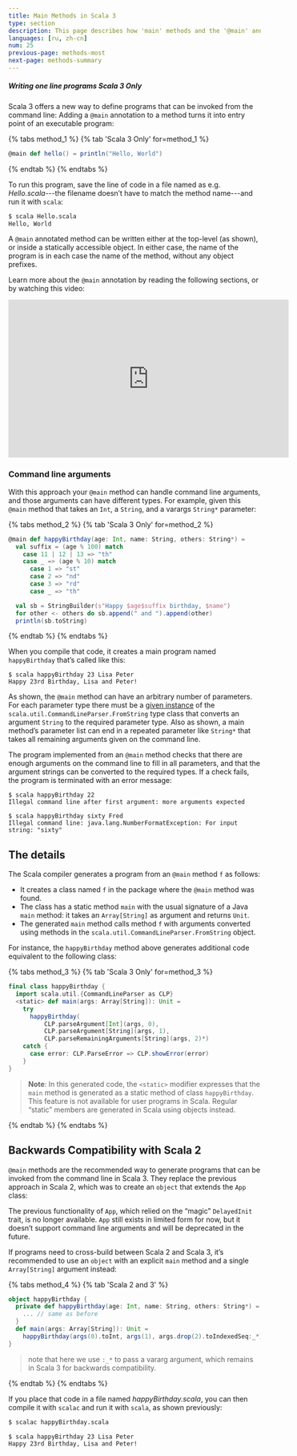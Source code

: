 ```yaml
---
title: Main Methods in Scala 3
type: section
description: This page describes how 'main' methods and the '@main' annotation work in Scala 3.
languages: [ru, zh-cn]
num: 25
previous-page: methods-most
next-page: methods-summary
---
```


<h5>Writing one line programs <span class="tag tag-inline">Scala 3 Only</span></h5>

Scala 3 offers a new way to define programs that can be invoked from the command line: Adding a `@main` annotation to a method turns it into entry point of an executable program:

{% tabs method_1 %}
{% tab 'Scala 3 Only' for=method_1 %}

```scala
@main def hello() = println("Hello, World")
```

{% endtab %}
{% endtabs %}

To run this program, save the line of code in a file named as e.g. *Hello.scala*---the filename doesn’t have to match the method name---and run it with `scala`:

```bash
$ scala Hello.scala
Hello, World
```

A `@main` annotated method can be written either at the top-level (as shown), or inside a statically accessible object.
In either case, the name of the program is in each case the name of the method, without any object prefixes.

Learn more about the `@main` annotation by reading the following sections, or by watching this video:

<div style="text-align: center">
  <iframe width="560" height="315" src="https://www.youtube.com/embed/uVMGPrH5_Uc" title="YouTube video player" frameborder="0" allow="accelerometer; autoplay; clipboard-write; encrypted-media; gyroscope; picture-in-picture" allowfullscreen></iframe>
</div>

### Command line arguments

With this approach your `@main` method can handle command line arguments, and those arguments can have different types.
For example, given this `@main` method that takes an `Int`, a `String`, and a varargs `String*` parameter:

{% tabs method_2 %}
{% tab 'Scala 3 Only' for=method_2 %}

```scala
@main def happyBirthday(age: Int, name: String, others: String*) =
  val suffix = (age % 100) match
    case 11 | 12 | 13 => "th"
    case _ => (age % 10) match
      case 1 => "st"
      case 2 => "nd"
      case 3 => "rd"
      case _ => "th"

  val sb = StringBuilder(s"Happy $age$suffix birthday, $name")
  for other <- others do sb.append(" and ").append(other)
  println(sb.toString)
```

{% endtab %}
{% endtabs %}

When you compile that code, it creates a main program named `happyBirthday` that’s called like this:

```
$ scala happyBirthday 23 Lisa Peter
Happy 23rd Birthday, Lisa and Peter!
```

As shown, the `@main` method can have an arbitrary number of parameters.
For each parameter type there must be a [given instance](./ca-given-using-clauses.html) of the `scala.util.CommandLineParser.FromString` type class that converts an argument `String` to the required parameter type.
Also as shown, a main method’s parameter list can end in a repeated parameter like `String*` that takes all remaining arguments given on the command line.

The program implemented from an `@main` method checks that there are enough arguments on the command line to fill in all parameters, and that the argument strings can be converted to the required types.
If a check fails, the program is terminated with an error message:

```
$ scala happyBirthday 22
Illegal command line after first argument: more arguments expected

$ scala happyBirthday sixty Fred
Illegal command line: java.lang.NumberFormatException: For input string: "sixty"
```

## The details

The Scala compiler generates a program from an `@main` method `f` as follows:

- It creates a class named `f` in the package where the `@main` method was found.
- The class has a static method `main` with the usual signature of a Java `main` method: it takes an `Array[String]` as argument and returns `Unit`.
- The generated `main` method calls method `f` with arguments converted using methods in the `scala.util.CommandLineParser.FromString` object.

For instance, the `happyBirthday` method above generates additional code equivalent to the following class:

{% tabs method_3 %}
{% tab 'Scala 3 Only' for=method_3 %}

```scala
final class happyBirthday {
  import scala.util.{CommandLineParser as CLP}
  <static> def main(args: Array[String]): Unit =
    try
      happyBirthday(
          CLP.parseArgument[Int](args, 0),
          CLP.parseArgument[String](args, 1),
          CLP.parseRemainingArguments[String](args, 2)*)
    catch {
      case error: CLP.ParseError => CLP.showError(error)
    }
}
```

> **Note**: In this generated code, the `<static>` modifier expresses that the `main` method is generated as a static method of class `happyBirthday`.
> This feature is not available for user programs in Scala.
> Regular “static” members are generated in Scala using objects instead.

{% endtab %}
{% endtabs %}

## Backwards Compatibility with Scala 2

`@main` methods are the recommended way to generate programs that can be invoked from the command line in Scala 3.
They replace the previous approach in Scala 2, which was to create an `object` that extends the `App` class:

The previous functionality of `App`, which relied on the “magic” `DelayedInit` trait, is no longer available.
`App` still exists in limited form for now, but it doesn’t support command line arguments and will be deprecated in the future.

If programs need to cross-build between Scala 2 and Scala 3, it’s recommended to use an `object` with an explicit `main` method and a single `Array[String]` argument instead:

{% tabs method_4 %}
{% tab 'Scala 2 and 3' %}

```scala
object happyBirthday {
  private def happyBirthday(age: Int, name: String, others: String*) = {
    ... // same as before
  }
  def main(args: Array[String]): Unit =
    happyBirthday(args(0).toInt, args(1), args.drop(2).toIndexedSeq:_*)
}
```

> note that here we use `:_*` to pass a vararg argument, which remains in Scala 3 for backwards compatibility.

{% endtab %}
{% endtabs %}

If you place that code in a file named *happyBirthday.scala*, you can then compile it with `scalac` and run it with `scala`, as shown previously:

```bash
$ scalac happyBirthday.scala

$ scala happyBirthday 23 Lisa Peter
Happy 23rd Birthday, Lisa and Peter!
```
